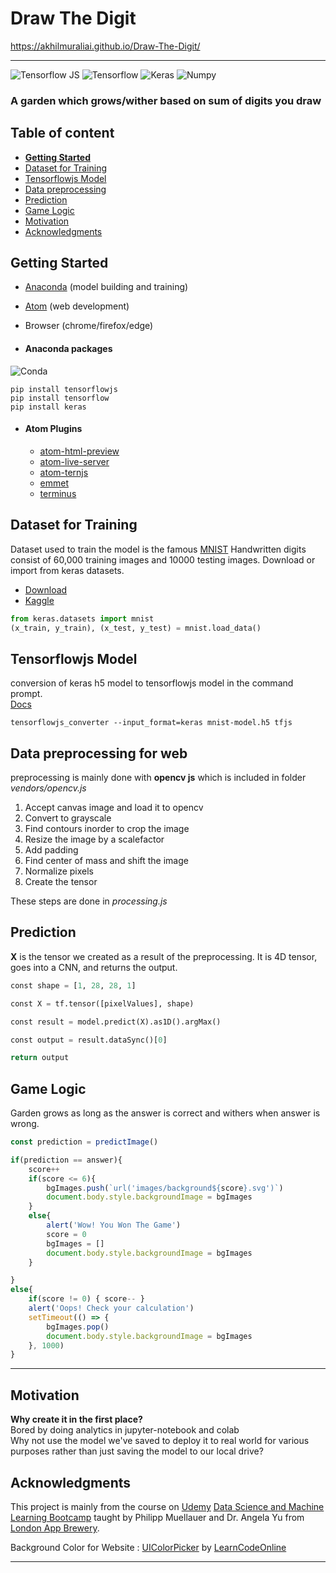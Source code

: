 # Draw The Digit
https://akhilmuraliai.github.io/Draw-The-Digit/
___

![Tensorflow JS](https://img.shields.io/pypi/v/tensorflowjs?label=tensorflowjs)
![Tensorflow](https://img.shields.io/pypi/v/tensorflow?label=tensorflow)
![Keras](https://img.shields.io/pypi/v/keras?label=keras)
![Numpy](https://img.shields.io/pypi/v/numpy?label=numpy)


### A garden which grows/wither based on sum of digits you draw


## Table of content

- [**Getting Started**](#getting-started)
- [Dataset for Training](#dataset-for-training)
- [Tensorflowjs Model](#tensorflowjs-model)
- [Data preprocessing](#data-preprocessing-for-web)
- [Prediction](#prediction)
- [Game Logic](#game-logic)
- [Motivation](#motivation)
- [Acknowledgments](#acknowledgements)

## Getting Started
- [Anaconda](https://www.anaconda.com/products/individual) (model building and training)
- [Atom](https://atom.io/) (web development)
- Browser (chrome/firefox/edge)

- #### Anaconda packages
![Conda](https://img.shields.io/conda/v/conda-forge/tensorflow)
```console
pip install tensorflowjs
pip install tensorflow
pip install keras
```
- #### Atom Plugins
    - [atom-html-preview](https://atom.io/packages/atom-html-preview)
    - [atom-live-server](https://atom.io/packages/atom-live-server)
    - [atom-ternjs](https://atom.io/packages/atom-ternjs)
    - [emmet](https://atom.io/packages/emmet)
    - [terminus](https://atom.io/packages/terminus)

## Dataset for Training
Dataset used to train the model is the famous [MNIST](http://yann.lecun.com/exdb/mnist/) Handwritten digits consist of 60,000 training images and 10000 testing images. Download or import from keras datasets.
- [Download](http://yann.lecun.com/exdb/mnist/)
- [Kaggle](https://www.kaggle.com/c/digit-recognizer)
```python
from keras.datasets import mnist
(x_train, y_train), (x_test, y_test) = mnist.load_data()
```

## Tensorflowjs Model
 conversion of keras h5 model to tensorflowjs model
 in the command prompt.<br>
 [Docs](https://www.tensorflow.org/js/guide/conversion)
 ```console
 tensorflowjs_converter --input_format=keras mnist-model.h5 tfjs
 ```
## Data preprocessing for web
preprocessing is mainly done with **opencv js** which is included in folder _vendors/opencv.js_
1. Accept canvas image and load it to opencv
2. Convert to grayscale
3. Find contours inorder to crop the image
4. Resize the image by a scalefactor
5. Add padding
6. Find center of mass and shift the image
7. Normalize pixels
8. Create the tensor

These steps are done in _processing.js_

## Prediction
**X** is the tensor we created as a result of the preprocessing. It is 4D tensor, goes into a CNN, and returns the output.
```python
const shape = [1, 28, 28, 1]

const X = tf.tensor([pixelValues], shape)

const result = model.predict(X).as1D().argMax()

const output = result.dataSync()[0]

return output
```

## Game Logic
Garden grows as long as the answer is correct and withers when answer is wrong.
```javascript
const prediction = predictImage()

if(prediction == answer){
    score++
    if(score <= 6){
        bgImages.push(`url('images/background${score}.svg')`)
        document.body.style.backgroundImage = bgImages
    }
    else{
        alert('Wow! You Won The Game')
        score = 0
        bgImages = []
        document.body.style.backgroundImage = bgImages
    }

}
else{
    if(score != 0) { score-- }
    alert('Oops! Check your calculation')
    setTimeout(() => {
        bgImages.pop()
        document.body.style.backgroundImage = bgImages
    }, 1000)
}
```
---
## Motivation
**Why create it in the first place?**<br>
    Bored by doing analytics in jupyter-notebook and colab <br>Why not use the model we've saved to deploy it to real world for various purposes rather than just saving the model to our local drive?

## Acknowledgments
This project is mainly from the course on [Udemy](https://www.udemy.com) [Data Science and Machine Learning Bootcamp](https://www.udemy.com/course/python-data-science-machine-learning-bootcamp/) taught by Philipp Muellauer and Dr. Angela Yu from [London App Brewery](https://www.appbrewery.co/).

Background Color for Website : [UIColorPicker](https://uicolorpicker.com/) by [LearnCodeOnline](https://learncodeonline.in/)

---
